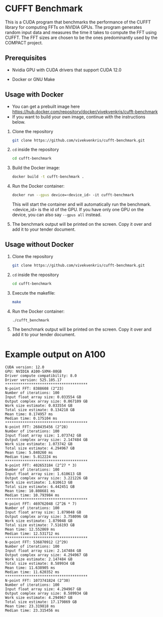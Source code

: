 # CUFFT Benchmark

This is a CUDA program that benchmarks the performance of the CUFFT library for computing FFTs on NVIDIA GPUs. The program generates random input data and measures the time it takes to compute the FFT using CUFFT. The FFT sizes are chosen to be the ones predominantly used by the COMPACT project. 

## Prerequisites

- Nvidia GPU with CUDA drivers that support CUDA 12.0

- Docker or GNU Make

## Usage with Docker

- You can get a prebuilt image here https://hub.docker.com/repository/docker/vivekvenkris/cufft-benchmark
- If you want to build your own image, continue with the instructions below.

1. Clone the repository
    ```bash
    git clone https://github.com/vivekvenkris/cufft-benchmark.git
    ```
2. `cd` inside the repository
    ```bash
    cd cufft-benchmark
    ```

3. Build the Docker image:
    ```bash
    docker build -t cufft-benchmark .
    ```
4. Run the Docker container:
    ```bash
    docker run --gpus device=<device_id> -it cufft-benchmark
    ```

    This will start the container and will automatically run the benchmark. <device_id> is the id of the GPU. If you have only one GPU on the device, you can also say `--gpus all` instead. 

5. The benchmark output will be printed on the screen. Copy it over and add it to your tender document. 


## Usage without Docker

1. Clone the repository
    ```bash
    git clone https://github.com/vivekvenkris/cufft-benchmark.git
    ```
2. `cd` inside the repository
    ```bash
    cd cufft-benchmark
    ```

3. Execute the makefile:
    ```bash
    make
    ```
4. Run the Docker container:
    ```bash
    ./cufft_benchmark
    ```
5. The benchmark output will be printed on the screen. Copy it over and add it to your tender document. 

# Example output on A100
```console
CUDA version: 12.0
GPU: NVIDIA A100-SXM4-80GB
Driver compute compatibility: 8.0
Driver version: 525.105.17
**************************************
N-point FFT: 8388608 (2^23)
Number of iterations: 100
Input float array size: 0.033554 GB
Output complex array size: 0.067109 GB
Work size estimate: 0.033554 GB
Total size estimate: 0.134218 GB
Mean time: 0.174957 ms
Median time: 0.175104 ms
**************************************
N-point FFT: 268435456 (2^28)
Number of iterations: 100
Input float array size: 1.073742 GB
Output complex array size: 2.147484 GB
Work size estimate: 1.073742 GB
Total size estimate: 4.294967 GB
Mean time: 5.840260 ms
Median time: 5.812224 ms
**************************************
N-point FFT: 402653184 (2^27 * 3)
Number of iterations: 100
Input float array size: 1.610613 GB
Output complex array size: 3.221226 GB
Work size estimate: 1.610613 GB
Total size estimate: 6.442451 GB
Mean time: 10.808681 ms
Median time: 10.793984 ms
**************************************
N-point FFT: 469762048 (2^26 * 7)
Number of iterations: 100
Input float array size: 1.879048 GB
Output complex array size: 3.758096 GB
Work size estimate: 1.879048 GB
Total size estimate: 7.516193 GB
Mean time: 12.552869 ms
Median time: 12.531712 ms
**************************************
N-point FFT: 536870912 (2^29)
Number of iterations: 100
Input float array size: 2.147484 GB
Output complex array size: 4.294967 GB
Work size estimate: 2.147484 GB
Total size estimate: 8.589934 GB
Mean time: 11.638905 ms
Median time: 11.620352 ms
**************************************
N-point FFT: 1073741824 (2^30)
Number of iterations: 100
Input float array size: 4.294967 GB
Output complex array size: 8.589934 GB
Work size estimate: 4.294967 GB
Total size estimate: 17.179869 GB
Mean time: 23.319818 ms
Median time: 23.315456 ms
```
